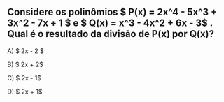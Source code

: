 ## Considere os polinômios $  P(x) = 2x^4 - 5x^3 + 3x^2 - 7x + 1 $ e $ Q(x) = x^3 - 4x^2 + 6x - 3$ . Qual é o resultado da divisão de P(x) por Q(x)?

A) $ 2x - 2 $ 

B) $ 2x + 2$ 

C) $ 2x - 1$ 

D) $ 2x + 1$ 


